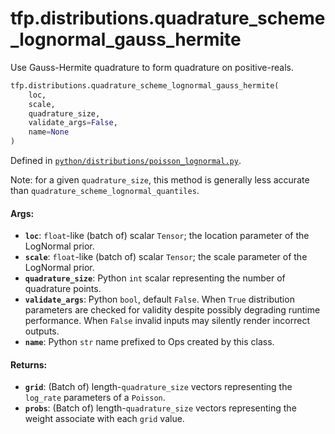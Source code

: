 <div itemscope itemtype="http://developers.google.com/ReferenceObject">
<meta itemprop="name" content="tfp.distributions.quadrature_scheme_lognormal_gauss_hermite" />
<meta itemprop="path" content="Stable" />
</div>

# tfp.distributions.quadrature_scheme_lognormal_gauss_hermite

Use Gauss-Hermite quadrature to form quadrature on positive-reals.

``` python
tfp.distributions.quadrature_scheme_lognormal_gauss_hermite(
    loc,
    scale,
    quadrature_size,
    validate_args=False,
    name=None
)
```



Defined in [`python/distributions/poisson_lognormal.py`](https://github.com/tensorflow/probability/tree/master/tensorflow_probability/python/distributions/poisson_lognormal.py).

<!-- Placeholder for "Used in" -->

Note: for a given `quadrature_size`, this method is generally less accurate
than `quadrature_scheme_lognormal_quantiles`.

#### Args:

* <b>`loc`</b>: `float`-like (batch of) scalar `Tensor`; the location parameter of
    the LogNormal prior.
* <b>`scale`</b>: `float`-like (batch of) scalar `Tensor`; the scale parameter of
    the LogNormal prior.
* <b>`quadrature_size`</b>: Python `int` scalar representing the number of quadrature
    points.
* <b>`validate_args`</b>: Python `bool`, default `False`. When `True` distribution
    parameters are checked for validity despite possibly degrading runtime
    performance. When `False` invalid inputs may silently render incorrect
    outputs.
* <b>`name`</b>: Python `str` name prefixed to Ops created by this class.


#### Returns:

* <b>`grid`</b>: (Batch of) length-`quadrature_size` vectors representing the
    `log_rate` parameters of a `Poisson`.
* <b>`probs`</b>: (Batch of) length-`quadrature_size` vectors representing the
    weight associate with each `grid` value.